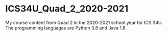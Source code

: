 # ICS34U_Quad_2_2020-2021
My course content from Quad 2 in the 2020-2021 school year for ICS 34U. The programming languages are Python 3.8 and Java 1.8.
